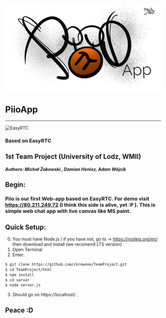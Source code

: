 ![Piio](./html/logo/ico.jpg)
# PiioApp
---------

![EasyRTC](https://github.com/priologic/easyrtc/blob/master/api/img/easyrtc.png)
### Based on EasyRTC

## 1st Team Project (University of Lodz, WMII)
##### Authors: Michał Żakowski , Damian Henisz, Adam Wójcik

## Begin:

### Piio is our first Web-app based on EasyRTC. For demo visit https://80.211.249.72 (I think this side is alive, yet :P ). This is simple web chat app with live canvas like MS paint.


## Quick Setup:
0. You must have Node.js / if you have not, go to -> https://nodejs.org/en/ then download  and install (we recomend LTS version)
1. Open Terminal
2. Enter:
```sh
$ git clone https://github.com/ckrewone/TeamProject.git
$ cd TeamProject/html
$ npm install
$ cd server
$ node server.js
```
3. Should go on https://localhost/ .

## Peace :D
